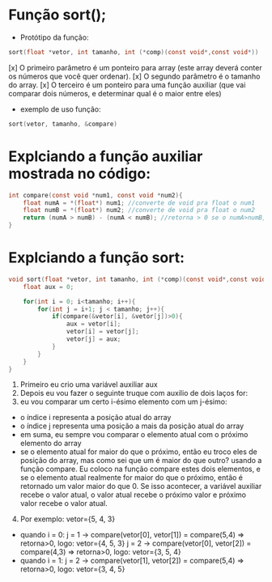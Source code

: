 # Função sort();
- Protótipo da função: 
```c
sort(float *vetor, int tamanho, int (*comp)(const void*,const void*))
```
[x] O primeiro parâmetro é um ponteiro para array (este array deverá conter os números que você quer ordenar). 
[x] O segundo parâmetro é o tamanho do array. 
[x] O terceiro é um ponteiro para uma função auxiliar (que vai comparar dois números, e determinar qual é o maior entre eles)
- exemplo de uso função: 

```c
sort(vetor, tamanho, &compare)
```

# Explciando a função auxiliar mostrada no código:
```c
int compare(const void *num1, const void *num2){
    float numA = *(float*) num1; //converte de void pra float o num1
    float numB = *(float*) num2; //converte de void pra float o num2
    return (numA > numB) - (numA < numB); //retorna > 0 se o numA>numB, retorna < 0 se numA<numB e retorna 0 se numA = numB
}
```

# Explciando a função sort:
```c
void sort(float *vetor, int tamanho, int (*comp)(const void*,const void*)){
    float aux = 0; 

    for(int i = 0; i<tamanho; i++){
        for(int j = i+1; j < tamanho; j++){
            if(compare(&vetor[i], &vetor[j])>0){
                aux = vetor[i];
                vetor[i] = vetor[j];
                vetor[j] = aux;
            }
        }
    }
}
```
1. Primeiro eu crio uma variável auxiliar aux
2. Depois eu vou fazer o seguinte truque com auxilio de dois laços for:
3. eu vou comparar um certo i-ésimo elemento com um j-ésimo:
 - o índice i representa a posição atual do array
 - o índice j representa uma posição a mais da posição atual do array 
 - em suma, eu sempre vou comparar o elemento atual com o próximo elemento do array
 - se o elemento atual for maior do que o próximo, então eu troco eles de posição do array, mas como sei que um é maior do que outro? usando a função compare. Eu coloco na função compare estes dois elementos, e se o elemento atual realmente for maior do que o próximo, então é retornado um valor maior do que 0. Se isso acontecer, a variável auxiliar recebe o valor atual, o valor atual recebe o próximo valor e próximo valor recebe o valor atual.

4. Por exemplo: vetor={5, 4, 3}
 - quando i = 0:
 j = 1 -> compare(vetor[0], vetor[1]) = compare(5,4) => retorna>0, logo: vetor={4, 5, 3}
 j = 2 -> compare(vetor[0], vetor[2]) = compare(4,3) => retorna>0, logo: vetor={3, 5, 4}
 - quando i = 1:
 j = 2 -> compare(vetor[1], vetor[2]) = compare(5,4) => retorna>0, logo: vetor={3, 4, 5}
